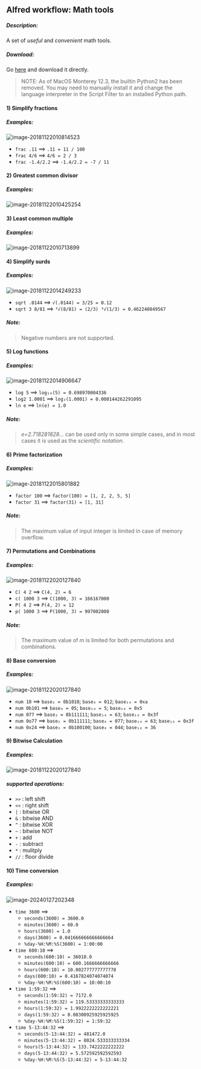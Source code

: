 ## Alfred workflow: Math tools

##### Description:

A set of *useful* and *convenient* math tools.

##### Download:

Go [here](https://github.com/Emrys365/alfred_workflows/blob/master/MathTools/MathTools.alfredworkflow) and download it directly.

> NOTE: As of MacOS Monterey 12.3, the builtin Python2 has been removed. You may need to manually install it and change the language interpreter in the Script Filter to an installed Python path.

#### 1) Simplify fractions

##### Examples:

![image-20181122010814523](demo_1.png)

+ `frac .11`  ==>  `.11 = 11 / 100`
+ `frac 4/6`  ==>  `4/6 = 2 / 3`
+ `frac -1.4/2.2`  ==>  `-1.4/2.2 = -7 / 11`

#### 2) Greatest common divisor

##### Examples:

![image-20181122010425254](demo_2.png)

#### 3) Least common multiple

##### Examples:

![image-20181122010713899](demo_3.png)

#### 4) Simplify surds

##### Examples:

![image-20181122014249233](demo_4.png)

- `sqrt .0144`  ==>  `√(.0144) = 3/25 = 0.12`
- `sqrt 3 8/81`  ==>  `³√(8/81) = (2/3) ³√(1/3) = 0.462240849567`

##### Note:
>  Negative numbers are not supported.

#### 5) Log functions

##### Examples:

![image-20181122014906647](demo_5.png)

- `log 5`  ==>  `log₁₀(5) = 0.698970004336`
- `log2 1.0001`  ==>  `log₂(1.0001) = 0.000144262291095`
- `ln e`  ==>  `ln(e) = 1.0`

##### Note: 

> *e=2.718281828...* can be used only in some simple cases, and in most cases it is used as the *scientific notation*.

#### 6) Prime factorization

##### Examples:

![image-20181122015801882](demo_6.png)

+ `factor 100`  ==>  `factor(100) = [1, 2, 2, 5, 5]`
+ `factor 31`  ==>  `factor(31) = [1, 31]`

##### Note:

> The maximum value of input integer is limited in case of memory overflow.

#### 7) Permutations and Combinations

##### Examples:

![image-20181122020127840](demo_7.png)

+ `C( 4 2`  ==>  `C(4, 2) = 6 `
+ `c( 1000 3`  ==>  `C(1000, 3) = 166167000 `
+ `P( 4 2`  ==>  `P(4, 2) = 12`
+ `p( 1000 3`  ==>  `P(1000, 3) = 997002000 `

##### Note: 

> The maximum value of *m* is limited for both permutations and combinations.

#### 8) Base conversion

##### Examples:

![image-20181122020127840](demo_8.png)

+ `num 10`  ==>  `base₂ = 0b1010`; `base₈ = 012`; `base₁₆ = 0xa`
+ `num 0b101` ==> `base₈ = 05`; `base₁₀ = 5`; `base₁₆ = 0x5`
+ `num 077` ==> `base₂ = 0b111111`; `base₁₀ = 63`; `base₁₆ = 0x3f`
+ `num 0o77` ==> `base₂ = 0b111111`; `base₈ = 077`; `base₁₀ = 63`; `base₁₆ = 0x3f`
+ `num 0x24` ==> `base₂ = 0b100100`; `base₈ = 044`; `base₁₀ = 36`

#### 9) Bitwise Calculation

##### Examples:

![image-20181122020127840](demo_9.png)

##### supported operations:

+ `>>` : left shift
+ `<<` : right shift
+ `|` : bitwise OR
+ `&` : bitwise AND
+ `^` : bitwise XOR
+ `~` : bitwise NOT
+ `+` : add
+ `-` : subtract
+ `*` : mulitply
+ `//` : floor divide

#### 10) Time conversion

##### Examples:

![image-20240127202348](demo_10.png)

+ `time 3600`  ==>
  + `seconds(3600) = 3600.0`
  + `minutes(3600) = 60.0`
  + `hours(3600) = 1.0`
  + `days(3600) = 0.041666666666666664`
  + `%day-%H:%M:%S(3600) = 1:00:00`
+ `time 600:10`  ==>
  + `seconds(600:10) = 36010.0`
  + `minutes(600:10) = 600.1666666666666`
  + `hours(600:10) = 10.002777777777778`
  + `days(600:10) = 0.4167824074074074`
  + `%day-%H:%M:%S(600:10) = 10:00:10`
+ `time 1:59:32`  ==>
  + `seconds(1:59:32) = 7172.0`
  + `minutes(1:59:32) = 119.53333333333333`
  + `hours(1:59:32) = 1.9922222222222221`
  + `days(1:59:32) = 0.08300925925925925`
  + `%day-%H:%M:%S(1:59:32) = 1:59:32`
+ `time 5-13:44:32`  ==>
  + `seconds(5-13:44:32) = 481472.0`
  + `minutes(5-13:44:32) = 8024.533333333334`
  + `hours(5-13:44:32) = 133.7422222222222`
  + `days(5-13:44:32) = 5.572592592592593`
  + `%day-%H:%M:%S(5-13:44:32) = 5-13:44:32`
